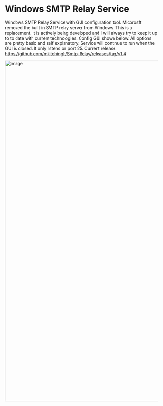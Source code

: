 # Windows SMTP Relay Service
Windows SMTP Relay Service with GUI configuration tool.
Micorosft removed the built in SMTP relay server from Windows. This is a replacement. It is actively being developed and I will always try to keep it up to to date with current technologies.
Config GUI shown below. All options are pretty basic and self explanatory. Service will continue to run when the GUI is closed. It only listens on port 25. 
Current release: https://github.com/mkitchingh/Smtp-Relay/releases/tag/v1.4

<img width="1360" height="1117" alt="image" src="https://github.com/user-attachments/assets/716ae0a9-dd57-4b20-8496-46f82d45dea6" />
